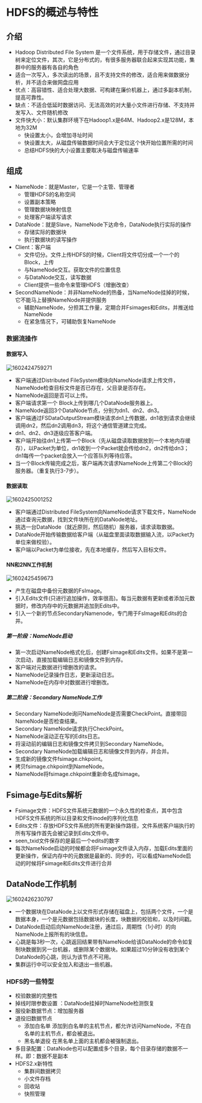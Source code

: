 # HDFS的概述与特性

## 介绍

* Hadoop Distributed File System 是一个文件系统，用于存储文件，通过目录树来定位文件，其次，它是分布式的，有很多服务器联合起来实现其功能，集群中的服务器有各自的角色
* 适合一次写入，多次读出的场景，且不支持文件的修改，适合用来做数据分析，并不适合来做网盘应用
* 优点：高容错性、适合处理大数据、可构建在廉价机器上，通过多副本机制，提高可靠性。
* 缺点：不适合低延时数据访问、无法高效的对大量小文件进行存储、不支持并发写入、文件随机修改
* 文件快大小：默认集群环境下在Hadoop1.x是64M、Hadoop2.x是128M，本地为32M
  * 快设置太小，会增加寻址时间
  * 快设置太大，从磁盘传输数据时间会大于定位这个快开始位置所需的时间
  * 总结HDFS快的大小设置主要取决与磁盘传输速率

## 组成

* NameNode：就是Master，它是一个主管、管理者
  * 管理HDFS的名称空间
  * 设置副本策略
  * 管理数据块映射信息
  * 处理客户端读写请求
* DataNode：就是Slave，NameNode下达命令，DataNode执行实际的操作
  * 存储实际的数据块
  * 执行数据块的读写操作
* Client：客户端
  * 文件切分。文件上传HDFS的时候，Client将文件切分成一个一个的Block，上传
  * 与NameNode交互。获取文件的位置信息
  * 与DataNode交互，读写数据
  * Client提供一些命令来管理HDFS（增删改查）
* SecondNameNode：并非NameNode的热备，当NameNode挂掉的时候，它不能马上替换NameNode并提供服务
  * 辅助NameNode，分担其工作量，定期合并Fsimages和Edits，并推送给NameNode
  * 在紧急情况下，可辅助恢复NameNode



### 数据流操作

#### 数据写入

![1602424759271](https://img-blog.csdnimg.cn/20201013124226695.png?x-oss-process=image/watermark,type_ZmFuZ3poZW5naGVpdGk,shadow_10,text_aHR0cHM6Ly9ibG9nLmNzZG4ubmV0L3FxXzQyODI5ODM1,size_16,color_FFFFFF,t_70#pic_center)

* 客户端通过Distributed FileSystem模块向NameNode请求上传文件，NameNode检查目标文件是否已存在，父目录是否存在。
* NameNode返回是否可以上传。
* 客户端请求第一个 Block上传到哪几个DataNode服务器上。
* NameNode返回3个DataNode节点，分别为dn1、dn2、dn3。
* 客户端通过FSDataOutputStream模块请求dn1上传数据，dn1收到请求会继续调用dn2，然后dn2调用dn3，将这个通信管道建立完成。
* dn1、dn2、dn3逐级应答客户端。
* 客户端开始往dn1上传第一个Block（先从磁盘读取数据放到一个本地内存缓存），以Packet为单位，dn1收到一个Packet就会传给dn2，dn2传给dn3；dn1每传一个packet会放入一个应答队列等待应答。
* 当一个Block传输完成之后，客户端再次请求NameNode上传第二个Block的服务器。（重复执行3-7步）。

#### 数据读取

![1602425001252](https://img-blog.csdnimg.cn/20210626112426234.png?x-oss-process=image/watermark,type_ZmFuZ3poZW5naGVpdGk,shadow_10,text_aHR0cHM6Ly9ibG9nLmNzZG4ubmV0L3FxXzQyODI5ODM1,size_16,color_FFFFFF,t_70#pic_center)

* 客户端通过Distributed FileSystem向NameNode请求下载文件，NameNode通过查询元数据，找到文件块所在的DataNode地址。
* 挑选一台DataNode（就近原则，然后随机）服务器，请求读取数据。
* DataNode开始传输数据给客户端（从磁盘里面读取数据输入流，以Packet为单位来做校验）。
* 客户端以Packet为单位接收，先在本地缓存，然后写入目标文件。

####  NN和2NN工作机制  

![1602425459673](https://img-blog.csdnimg.cn/2020101312425379.png?x-oss-process=image/watermark,type_ZmFuZ3poZW5naGVpdGk,shadow_10,text_aHR0cHM6Ly9ibG9nLmNzZG4ubmV0L3FxXzQyODI5ODM1,size_16,color_FFFFFF,t_70#pic_center)

* 产生在磁盘中备份元数据的FsImage。  
* 引入Edits文件(只进行追加操作，效率很高)。每当元数据有更新或者添加元数据时，修改内存中的元数据并追加到Edits中。  
* 引入一个新的节点SecondaryNamenode，专门用于FsImage和Edits的合并。  

##### 第一阶段：NameNode启动

* 第一次启动NameNode格式化后，创建Fsimage和Edits文件。如果不是第一次启动，直接加载编辑日志和镜像文件到内存。
* 客户端对元数据进行增删改的请求。
* NameNode记录操作日志，更新滚动日志。
* NameNode在内存中对数据进行增删改。

##### 第二阶段：Secondary NameNode工作

* Secondary NameNode询问NameNode是否需要CheckPoint。直接带回NameNode是否检查结果。
* Secondary NameNode请求执行CheckPoint。
* NameNode滚动正在写的Edits日志。
* 将滚动前的编辑日志和镜像文件拷贝到Secondary NameNode。
* Secondary NameNode加载编辑日志和镜像文件到内存，并合并。
* 生成新的镜像文件fsimage.chkpoint。
* 拷贝fsimage.chkpoint到NameNode。
* NameNode将fsimage.chkpoint重新命名成fsimage。

## Fsimage与Edits解析

* Fsimage文件：HDFS文件系统元数据的一个永久性的检查点，其中包含HDFS文件系统的所以目录和文件inode的序列化信息
* Edits文件：存放HDFS文件系统的所有更新操作路径，文件系统客户端执行的所有写操作首先会被记录到Edits文件中。
* seen_txid文件保存的是最后一个edits的数字
* 每次NameNode启动的时候都会将Fsimage文件读入内存，加载Edits里面的更新操作，保证内存中的元数据是最新的、同步的，可以看成NameNode启动的时候将Fsimage和Edits文件进行合并

## DataNode工作机制

![1602426230797](https://img-blog.csdnimg.cn/20201013124310994.png?x-oss-process=image/watermark,type_ZmFuZ3poZW5naGVpdGk,shadow_10,text_aHR0cHM6Ly9ibG9nLmNzZG4ubmV0L3FxXzQyODI5ODM1,size_16,color_FFFFFF,t_70#pic_center)

* 一个数据块在DataNode上以文件形式存储在磁盘上，包括两个文件，一个是数据本身，一个是元数据包括数据块的长度，块数据的校验和，以及时间戳。
* DataNode启动后向NameNode注册，通过后，周期性（1小时）的向NameNode上报所有的块信息。
* 心跳是每3秒一次，心跳返回结果带有NameNode给该DataNode的命令如复制块数据到另一台机器，或删除某个数据块。如果超过10分钟没有收到某个DataNode的心跳，则认为该节点不可用。
* 集群运行中可以安全加入和退出一些机器。

### HDFS的一些特型

* 校验数据的完整性
* 掉线时限参数设置 ：DataNode挂掉时NameNode检测恢复
* 服役新数据节点：增加服务器
* 退役旧数据节点
  * 添加白名单 添加到白名单的主机节点，都允许访问NameNode，不在白名单的主机节点，都会被退出。
  * 黑名单退役 在黑名单上面的主机都会被强制退出。
* 多目录配置：DataNode也可以配置成多个目录，每个目录存储的数据不一样。即：数据不是副本
* HDFS2.x新特性
  * 集群间数据拷贝
  * 小文件存档
  * 回收站
  * 快照管理
